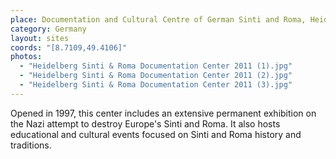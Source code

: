 ```yaml
---
place: Documentation and Cultural Centre of German Sinti and Roma, Heidelberg
category: Germany
layout: sites
coords: "[8.7109,49.4106]"
photos:
  - "Heidelberg Sinti & Roma Documentation Center 2011 (1).jpg"
  - "Heidelberg Sinti & Roma Documentation Center 2011 (2).jpg"
  - "Heidelberg Sinti & Roma Documentation Center 2011 (3).jpg"
---
```

Opened in 1997, this center includes an extensive permanent exhibition on the Nazi attempt to destroy Europe's Sinti and Roma. It also hosts educational and cultural events focused on Sinti and Roma history and traditions.